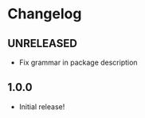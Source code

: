# Changelog

<!-- The order of list items should be: Critical/Fixes, New, Update, Remove, Underpinnings -->
<!-- ## UNRELEASED -->

## UNRELEASED

* Fix grammar in package description

## 1.0.0

* Initial release!
